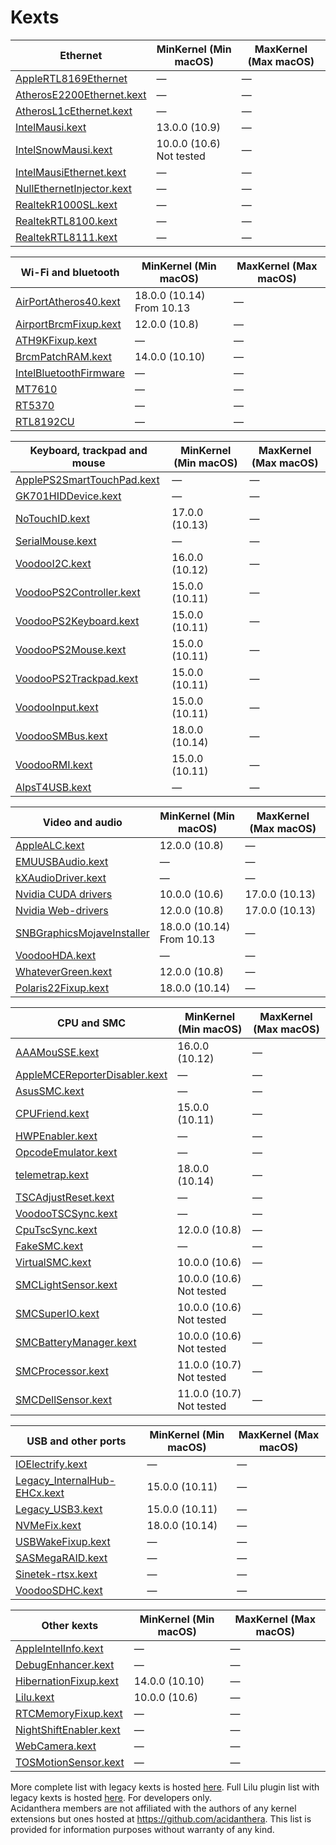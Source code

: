 Kexts
=====

| Ethernet | MinKernel (Min macOS) | MaxKernel (Max macOS) |
|----------|-----------------------|-----------------------|
| [AppleRTL8169Ethernet](https://www.realtek.com/en/directly-download) | — | — |
| [AtherosE2200Ethernet.kext](https://github.com/Mieze/AtherosE2200Ethernet) | — | — |
| [AtherosL1cEthernet.kext](https://github.com/al3xtjames/AtherosL1cEthernet) | — | — |
| [IntelMausi.kext](https://github.com/acidanthera/IntelMausi) | 13.0.0 (10.9) | — |
| [IntelSnowMausi.kext](https://github.com/acidanthera/IntelMausi) | 10.0.0 (10.6) Not tested | — |
| [IntelMausiEthernet.kext](https://github.com/Mieze/IntelMausiEthernet) | — | — |
| [NullEthernetInjector.kext](https://github.com/RehabMan/OS-X-Null-Ethernet) | — | — |
| [RealtekR1000SL.kext](https://github.com/SergeySlice/RealtekLANv3) | — | — |
| [RealtekRTL8100.kext](https://github.com/Mieze/RealtekRTL8100) | — | — |
| [RealtekRTL8111.kext](https://github.com/Mieze/RTL8111_driver_for_OS_X) | — | — |

| Wi-Fi and bluetooth | MinKernel (Min macOS) | MaxKernel (Max macOS) |
|---------------------|-----------------------|-----------------------|
| [AirPortAtheros40.kext](https://i.applelife.ru/2018/12/442854_AirPortAtheros40.kext.zip) | 18.0.0 (10.14) From 10.13 | — |
| [AirportBrcmFixup.kext](https://github.com/acidanthera/AirportBrcmFixup) | 12.0.0 (10.8) | — |
| [ATH9KFixup.kext](https://github.com/chunnann/ATH9KFixup) | — | — |
| [BrcmPatchRAM.kext](https://github.com/acidanthera/BrcmPatchRAM) | 14.0.0 (10.10) | — |
| [IntelBluetoothFirmware](https://github.com/zxystd/IntelBluetoothFirmware) | — | — |
| [MT7610](https://d86o2zu8ugzlg.cloudfront.net/mediatek-craft/drivers/MT7612_7610U_D5.0.1.25_SDK1.0.2.18_UI5.0.0.27_20151209.zip) | — | — |
| [RT5370](https://d86o2zu8ugzlg.cloudfront.net/mediatek-craft/drivers/RTUSB_D2870-4.2.9.2_UI-4.0.9.6_2013_11_29.zip) | — | — |
| [RTL8192CU](https://drive.google.com/file/d/1ZtdMqlvKBbHULJhl1u9omuLOy6j0vx48/view?usp=sharing) | — | — |

| Keyboard, trackpad and mouse | MinKernel (Min macOS) | MaxKernel (Max macOS) |
|------------------------------|-----------------------|-----------------------|
| [ApplePS2SmartTouchPad.kext](https://osxlatitude.com/forums/topic/1948-elan-focaltech-and-synaptics-smart-touchpad-driver-mac-os-x/) | — | — |
| [GK701HIDDevice.kext](https://github.com/osy86/GK701HIDDevice) | — | — |
| [NoTouchID.kext](https://github.com/al3xtjames/NoTouchID) | 17.0.0 (10.13) | — |
| [SerialMouse.kext](https://github.com/Goldfish64/SerialMouse) | — | — |
| [VoodooI2C.kext](https://github.com/alexandred/VoodooI2C) | 16.0.0 (10.12) | — |
| [VoodooPS2Controller.kext](https://github.com/acidanthera/VoodooPS2) | 15.0.0 (10.11) | — |
| [VoodooPS2Keyboard.kext](https://github.com/acidanthera/VoodooPS2) | 15.0.0 (10.11) | — |
| [VoodooPS2Mouse.kext](https://github.com/acidanthera/VoodooPS2) | 15.0.0 (10.11) | — |
| [VoodooPS2Trackpad.kext](https://github.com/acidanthera/VoodooPS2) | 15.0.0 (10.11) | — |
| [VoodooInput.kext](https://github.com/acidanthera/VoodooInput) | 15.0.0 (10.11) | — |
| [VoodooSMBus.kext](https://github.com/leo-labs/VoodooSMBus) | 18.0.0 (10.14) | — |
| [VoodooRMI.kext](https://github.com/VoodooSMBus/VoodooRMI) | 15.0.0 (10.11) | — |
| [AlpsT4USB.kext](https://github.com/blankmac/AlpsT4USB) | — | — |

| Video and audio | MinKernel (Min macOS) | MaxKernel (Max macOS) |
|-----------------|-----------------------|-----------------------|
| [AppleALC.kext](https://github.com/acidanthera/AppleALC) | 12.0.0 (10.8) | — |
| [EMUUSBAudio.kext](https://github.com/Wouter1/EMU-driver) | — | — |
| [kXAudioDriver.kext](https://github.com/kxproject/kx-audio-driver) | — | — |
| [Nvidia CUDA drivers](https://www.nvidia.com/object/mac-driver-archive.html) | 10.0.0 (10.6) | 17.0.0 (10.13) |
| [Nvidia Web-drivers](https://gfe.nvidia.com/mac-update) | 12.0.0 (10.8) | 17.0.0 (10.13) |
| [SNBGraphicsMojaveInstaller](https://github.com/Andrej-Antipov/SNBGraphicsMojaveInstaller) | 18.0.0 (10.14) From 10.13 | — |
| [VoodooHDA.kext](https://sourceforge.net/projects/voodoohda/) | — | — |
| [WhateverGreen.kext](https://github.com/acidanthera/WhateverGreen) | 12.0.0 (10.8) | — |
| [Polaris22Fixup.kext](https://github.com/osy86/Polaris22Fixup) | 18.0.0 (10.14) | — |

| CPU and SMC | MinKernel (Min macOS) | MaxKernel (Max macOS) |
|-------------|-----------------------|-----------------------|
| [AAAMouSSE.kext](https://forums.macrumors.com/threads/mp3-1-others-sse-4-2-emulation-to-enable-amd-metal-driver.2206682/) | 16.0.0 (10.12) | — |
| [AppleMCEReporterDisabler.kext](https://github.com/acidanthera/bugtracker/issues/424#issuecomment-535624313) | — | — |
| [AsusSMC.kext](https://github.com/hieplpvip/AsusSMC) | — | — |
| [CPUFriend.kext](https://github.com/acidanthera/CPUFriend) | 15.0.0 (10.11) | — |
| [HWPEnabler.kext](https://github.com/headkaze/HWPEnable) | — | — |
| [OpcodeEmulator.kext](https://www.insanelymac.com/forum/topic/329704-opcode-emulator-opemu-plug-in-project/) | — | — |
| [telemetrap.kext](https://forums.macrumors.com/posts/28447707) | 18.0.0 (10.14) | — |
| [TSCAdjustReset.kext](https://github.com/interferenc/TSCAdjustReset) | — | — |
| [VoodooTSCSync.kext](https://github.com/RehabMan/VoodooTSCSync) | — | — |
| [CpuTscSync.kext](https://github.com/acidanthera/CpuTscSync) | 12.0.0 (10.8) | — |
| [FakeSMC.kext](https://github.com/CloverHackyColor/FakeSMC3_with_plugins) | — | — |
| [VirtualSMC.kext](https://github.com/acidanthera/VirtualSMC) | 10.0.0 (10.6) | — |
| [SMCLightSensor.kext](https://github.com/acidanthera/VirtualSMC) | 10.0.0 (10.6) Not tested | — |
| [SMCSuperIO.kext](https://github.com/acidanthera/VirtualSMC) | 10.0.0 (10.6) Not tested | — |
| [SMCBatteryManager.kext](https://github.com/acidanthera/VirtualSMC) | 10.0.0 (10.6) Not tested | — |
| [SMCProcessor.kext](https://github.com/acidanthera/VirtualSMC) | 11.0.0 (10.7) Not tested | — |
| [SMCDellSensor.kext](https://github.com/acidanthera/VirtualSMC) | 11.0.0 (10.7) Not tested | — |

| USB and other ports | MinKernel (Min macOS) | MaxKernel (Max macOS) |
|---------------------|-----------------------|-----------------------|
| [IOElectrify.kext](https://github.com/the-darkvoid/macOS-IOElectrify) | — | — |
| [Legacy_InternalHub-EHCx.kext](https://applelife.ru/posts/537459) | 15.0.0 (10.11) | — |
| [Legacy_USB3.kext](https://applelife.ru/posts/537459) | 15.0.0 (10.11) | — |
| [NVMeFix.kext](https://github.com/acidanthera/NVMeFix) | 18.0.0 (10.14) | — |
| [USBWakeFixup.kext](https://github.com/osy86/USBWakeFixup) | — | — |
| [SASMegaRAID.kext](https://github.com/dukzcry/osx-goodies) | — | — |
| [Sinetek-rtsx.kext](https://www.insanelymac.com/forum/topic/321080-sineteks-driver-for-realtek-rtsx-sdhc-card-readers/?do=findComment&comment=2376387) | — | — |
| [VoodooSDHC.kext](https://github.com/lvs1974/VoodooSDHCMod) | — | — |

| Other kexts | MinKernel (Min macOS) | MaxKernel (Max macOS) |
|-------------|-----------------------|-----------------------|
| [AppleIntelInfo.kext](https://github.com/headkaze/AppleIntelInfo) | — | — |
| [DebugEnhancer.kext](https://github.com/acidanthera/DebugEnhancer) | — | — |
| [HibernationFixup.kext](https://github.com/acidanthera/HibernationFixup) | 14.0.0 (10.10) | — |
| [Lilu.kext](https://github.com/acidanthera/Lilu) | 10.0.0 (10.6) | — |
| [RTCMemoryFixup.kext](https://github.com/lvs1974/RTCMemoryFixup) | — | — |
| [NightShiftEnabler.kext](https://github.com/cdf/NightShiftEnabler) | — | — |
| [WebCamera.kext](https://www.applelife.ru/threads/asus-x550vc-i-asus-x550cc.41752/page-130#post-593586) | — | — |
| [TOSMotionSensor.kext](https://github.com/jslegendre/TOSMotionSensor) | — | — |

More complete list with legacy kexts is hosted [here](https://docs.google.com/spreadsheets/d/15S-ocrkm_VTUJpKxNII-YUyQFd5VYdjbe0DHlZVCQyM). Full Lilu plugin list with legacy kexts is hosted [here](https://github.com/acidanthera/Lilu/blob/master/KnownPlugins.md). For developers only.   
Acidanthera members are not affiliated with the authors of any kernel extensions but ones hosted at https://github.com/acidanthera. This list is provided for information purposes without warranty of any kind.  
